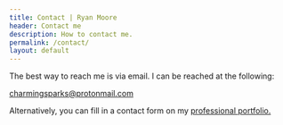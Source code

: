 ```yaml
---
title: Contact | Ryan Moore
header: Contact me
description: How to contact me.
permalink: /contact/
layout: default
---
```


The best way to reach me is via email. I can be reached at the following:

<a href="mailto:charmingsparks@protonmail.com">charmingsparks@protonmail.com</a>

Alternatively, you can fill in a contact form on my
<a href="https://www.mooreanalysis.com/contact/" target="_blank">professional portfolio.</a>
